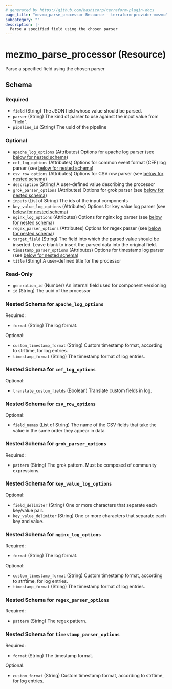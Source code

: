 ```yaml
---
# generated by https://github.com/hashicorp/terraform-plugin-docs
page_title: "mezmo_parse_processor Resource - terraform-provider-mezmo"
subcategory: ""
description: |-
  Parse a specified field using the chosen parser
---
```


# mezmo_parse_processor (Resource)

Parse a specified field using the chosen parser



<!-- schema generated by tfplugindocs -->
## Schema

### Required

- `field` (String) The JSON field whose value should be parsed.
- `parser` (String) The kind of parser to use against the input value from "field".
- `pipeline_id` (String) The uuid of the pipeline

### Optional

- `apache_log_options` (Attributes) Options for apache log parser (see [below for nested schema](#nestedatt--apache_log_options))
- `cef_log_options` (Attributes) Options for common event format (CEF) log parser (see [below for nested schema](#nestedatt--cef_log_options))
- `csv_row_options` (Attributes) Options for CSV row parser (see [below for nested schema](#nestedatt--csv_row_options))
- `description` (String) A user-defined value describing the processor
- `grok_parser_options` (Attributes) Options for grok parser (see [below for nested schema](#nestedatt--grok_parser_options))
- `inputs` (List of String) The ids of the input components
- `key_value_log_options` (Attributes) Options for key value log parser (see [below for nested schema](#nestedatt--key_value_log_options))
- `nginx_log_options` (Attributes) Options for nginx log parser (see [below for nested schema](#nestedatt--nginx_log_options))
- `regex_parser_options` (Attributes) Options for regex parser (see [below for nested schema](#nestedatt--regex_parser_options))
- `target_field` (String) The field into which the parsed value should be inserted. Leave blank to insert the parsed data into the original field.
- `timestamp_parser_options` (Attributes) Options for timestamp log parser (see [below for nested schema](#nestedatt--timestamp_parser_options))
- `title` (String) A user-defined title for the processor

### Read-Only

- `generation_id` (Number) An internal field used for component versioning
- `id` (String) The uuid of the processor

<a id="nestedatt--apache_log_options"></a>
### Nested Schema for `apache_log_options`

Required:

- `format` (String) The log format.

Optional:

- `custom_timestamp_format` (String) Custom timestamp format, according to strftime, for log entries.
- `timestamp_format` (String) The timestamp format of log entries.


<a id="nestedatt--cef_log_options"></a>
### Nested Schema for `cef_log_options`

Optional:

- `translate_custom_fields` (Boolean) Translate custom fields in log.


<a id="nestedatt--csv_row_options"></a>
### Nested Schema for `csv_row_options`

Optional:

- `field_names` (List of String) The name of the CSV fields that take the value in the same order they appear in data


<a id="nestedatt--grok_parser_options"></a>
### Nested Schema for `grok_parser_options`

Required:

- `pattern` (String) The grok pattern. Must be composed of community expressions.


<a id="nestedatt--key_value_log_options"></a>
### Nested Schema for `key_value_log_options`

Optional:

- `field_delimiter` (String) One or more characters that separate each key/value pair.
- `key_value_delimiter` (String) One or more characters that separate each key and value.


<a id="nestedatt--nginx_log_options"></a>
### Nested Schema for `nginx_log_options`

Required:

- `format` (String) The log format.

Optional:

- `custom_timestamp_format` (String) Custom timestamp format, according to strftime, for log entries.
- `timestamp_format` (String) The timestamp format of log entries.


<a id="nestedatt--regex_parser_options"></a>
### Nested Schema for `regex_parser_options`

Required:

- `pattern` (String) The regex pattern.


<a id="nestedatt--timestamp_parser_options"></a>
### Nested Schema for `timestamp_parser_options`

Required:

- `format` (String) The timestamp format.

Optional:

- `custom_format` (String) Custom timestamp format, according to strftime, for log entries.


